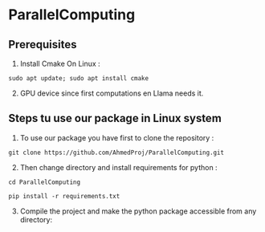 # ParallelComputing

## Prerequisites
1. Install Cmake On Linux :

```sudo apt update; sudo apt install cmake```

2. GPU device since first computations en Llama needs it. 

## Steps tu use our package in Linux system

1. To use our package you have first to clone the repository :
   
```git clone https://github.com/AhmedProj/ParallelComputing.git```

2. Then change directory and install requirements for python :  
   
```cd ParallelComputing```  

```pip install -r requirements.txt```  

3. Compile the project and make the python package accessible from any directory:

```python python setup.py install
